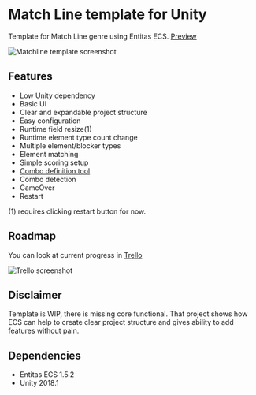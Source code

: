 # Match Line template for Unity
Template for Match Line genre using Entitas ECS. [Preview](https://imgur.com/a/6Lrfzmw)

![Matchline template screenshot](https://i.imgur.com/mlKnpay.png) 

## Features
- Low Unity dependency
- Basic UI
- Clear and expandable project structure
- Easy configuration
- Runtime field resize(1)
- Runtime element type count change
- Multiple element/blocker types
- Element matching
- Simple scoring setup
- [Combo definition tool](https://imgur.com/a/DTyo6gx)
- Combo detection
- GameOver
- Restart

(1) requires clicking restart button for now.

## Roadmap
You can look at current progress in [Trello](https://trello.com/b/vmV1K1xB/match-line-ecs-template) 

![Trello screenshot](https://i.imgur.com/f6mmkQ6.png)
## Disclaimer
Template is WIP, there is missing core functional. That project shows how ECS can help to create clear project structure and gives ability to add features without pain.
## Dependencies
- Entitas ECS 1.5.2
- Unity 2018.1
